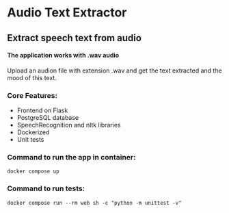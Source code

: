 # Audio Text Extractor
## Extract speech text from audio

#### The application works with .wav audio

Upload an audion file with extension .wav and get the text extracted and the 
mood of this text.

### Core Features:

- Frontend on Flask
- PostgreSQL database
- SpeechRecognition and nltk libraries
- Dockerized
- Unit tests

### Command to run the app in container:
```commandline
docker compose up
```

### Command to run tests:
```commandline
docker compose run --rm web sh -c "python -m unittest -v"
```

